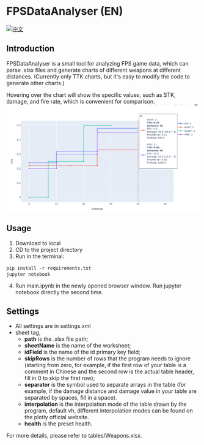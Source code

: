 # FPSDataAnalyser (EN)
[![中文](https://img.shields.io/badge/语言-中文-red.svg)](https://github.com/June12138/ShooterGameStatAnalyser/blob/main/README.md)
## Introduction
FPSDataAnalyser is a small tool for analyzing FPS game data, which can parse .xlsx files and generate charts of different weapons at different distances. (Currently only TTK charts, but it's easy to modify the code to generate other charts.)

Hovering over the chart will show the specific values, such as STK, damage, and fire rate, which is convenient for comparison.
![alt text](screenshot.png)
## Usage
1. Download to local
2. CD to the project directory
3. Run in the terminal:
```
pip install -r requirements.txt
jupyter notebook
```
4. Run main.ipynb in the newly opened browser window. Run jupyter notebook directly the second time.

## Settings
- All settings are in settings.xml
- sheet tag,
  - **path** is the .xlsx file path;
  - **sheetName** is the name of the worksheet;
  - **idField** is the name of the id primary key field;
  - **skipRows** is the number of rows that the program needs to ignore (starting from zero, for example, if the first row of your table is a comment in Chinese and the second row is the actual table header, fill in 0 to skip the first row);
  - **separator** is the symbol used to separate arrays in the table (for example, if the damage distance and damage value in your table are separated by spaces, fill in a space).
  - **interpolation** is the interpolation mode of the table drawn by the program, default vh, different interpolation modes can be found on the plotly official website.
  - **health** is the preset health.

For more details, please refer to tables/Weapons.xlsx.